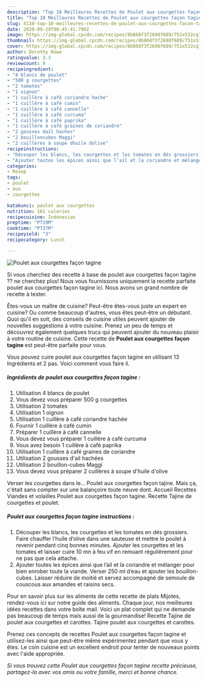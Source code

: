 ```yaml
---
description: "Top 10 Meilleures Recettes de Poulet aux courgettes façon tagine"
title: "Top 10 Meilleures Recettes de Poulet aux courgettes façon tagine"
slug: 4138-top-10-meilleures-recettes-de-poulet-aux-courgettes-facon-tagine
date: 2020-09-29T08:45:41.796Z
image: https://img-global.cpcdn.com/recipes/8b868f3f2698f689/751x532cq70/poulet-aux-courgettes-facon-tagine-photo-principale-de-la-recette.jpg
thumbnail: https://img-global.cpcdn.com/recipes/8b868f3f2698f689/751x532cq70/poulet-aux-courgettes-facon-tagine-photo-principale-de-la-recette.jpg
cover: https://img-global.cpcdn.com/recipes/8b868f3f2698f689/751x532cq70/poulet-aux-courgettes-facon-tagine-photo-principale-de-la-recette.jpg
author: Dorothy Rowe
ratingvalue: 3.3
reviewcount: 9
recipeingredient:
- "4 blancs de poulet"
- "500 g courgettes"
- "2 tomates"
- "1 oignon"
- "1 cuillère à café coriandre hache"
- "1 cuillère à café cumin"
- "1 cuillère à café cannelle"
- "1 cuillère à café curcuma"
- "1 cuillère à café paprika"
- "1 cuillère à café graines de coriandre"
- "2 gousses dail haches"
- "2 bouilloncubes Maggi"
- "2 cuillères à soupe dhuile dolive"
recipeinstructions:
- "Découper les blancs, les courgettes et les tomates en dés grossiers. Faire chauffer l’huile d’olive dans une sauteuse et mettre le poulet à revenir pendant cinq bonnes minutes. Ajouter les courgettes et les tomates et laisser cuire 10 mn à feu vif en remuant régulièrement pour ne pas que cela attache."
- "Ajouter toutes les épices ainsi que l’ail et la coriandre et mélanger pour bien enrober toute la viande. Verser 250 ml d’eau et ajouter les bouillon-cubes. Laisser réduire de moitié et servez accompagné de semoule de couscous aux amandes et raisins secs."
categories:
- Resep
tags:
- poulet
- aux
- courgettes

katakunci: poulet aux courgettes 
nutrition: 161 calories
recipecuisine: Indonesian
preptime: "PT19M"
cooktime: "PT37M"
recipeyield: "3"
recipecategory: Lunch

---
```



![Poulet aux courgettes façon tagine](https://img-global.cpcdn.com/recipes/8b868f3f2698f689/751x532cq70/poulet-aux-courgettes-facon-tagine-photo-principale-de-la-recette.jpg)

Si vous cherchez des recette à base de poulet aux courgettes façon tagine ?? ne cherchez plus! Nous vous fournissons uniquement la recette parfaite poulet aux courgettes façon tagine ici. Nous avons un grand nombre de recette à tester.

Êtes-vous un maître de cuisine? Peut-être êtes-vous juste un expert en cuisine? Ou comme beaucoup d'autres, vous êtes peut-être un débutant. Quoi qu'il en soit, des conseils de cuisine utiles peuvent ajouter de nouvelles suggestions à votre cuisine. Prenez un peu de temps et découvrez également quelques trucs qui peuvent ajouter du nouveau plaisir à votre routine de cuisine. Cette recette de <strong> Poulet aux courgettes façon tagine </strong> est peut-être parfaite pour vous.

<!--inarticleads1-->

Vous pouvez cuire poulet aux courgettes façon tagine en utilisant 13 Ingrédients et 2 pas. Voici comment vous faire il.

##### Ingrédients de poulet aux courgettes façon tagine :

1. Utilisation 4 blancs de poulet
1. Vous devez vous préparer 500 g courgettes
1. Utilisation 2 tomates
1. Utilisation 1 oignon
1. Utilisation 1 cuillère à café coriandre hachée
1. Fournir 1 cuillère à café cumin
1. Préparer 1 cuillère à café cannelle
1. Vous devez vous préparer 1 cuillère à café curcuma
1. Vous avez besoin 1 cuillère à café paprika
1. Utilisation 1 cuillère à café graines de coriandre
1. Utilisation 2 gousses d&#39;ail hachées
1. Utilisation 2 bouillon-cubes Maggi
1. Vous devez vous préparer 2 cuillères à soupe d&#39;huile d&#39;olive


Verser les courgettes dans le… Poulet aux courgettes façon tajine. Mais ça, c&#39;était sans compter sur une balançoire toute neuve dont. Accueil Recettes Viandes et volailles Poulet aux courgettes façon tagine. Recette Tajine de courgettes et poulet. 

<!--inarticleads2-->

##### Poulet aux courgettes façon tagine instructions :

1. Découper les blancs, les courgettes et les tomates en dés grossiers. Faire chauffer l’huile d’olive dans une sauteuse et mettre le poulet à revenir pendant cinq bonnes minutes. Ajouter les courgettes et les tomates et laisser cuire 10 mn à feu vif en remuant régulièrement pour ne pas que cela attache.
1. Ajouter toutes les épices ainsi que l’ail et la coriandre et mélanger pour bien enrober toute la viande. Verser 250 ml d’eau et ajouter les bouillon-cubes. Laisser réduire de moitié et servez accompagné de semoule de couscous aux amandes et raisins secs.


Pour en savoir plus sur les aliments de cette recette de plats Mijotes, rendez-vous ici sur notre guide des aliments. Chaque jour, nos meilleures idées recettes dans votre boîte mail. Voici un plat complet qui ne demande pas beaucoup de temps mais aussi de la gourmandise! Recette Tajine de poulet aux courgettes et carottes. Tajine poulet aux courgettes et carottes. 

<!--inarticleads1-->

<p>
Prenez ces concepts de recettes Poulet aux courgettes façon tagine et utilisez-les ainsi que peut-être même expérimentez pendant que vous y êtes. Le coin cuisine est un excellent endroit pour tenter de nouveaux points avec l'aide appropriée.
</p>

<p>
<i>Si vous trouvez cette Poulet aux courgettes façon tagine recette précieuse, partagez-la avec vos amis ou votre famille, merci et bonne chance.</i>
</p>
